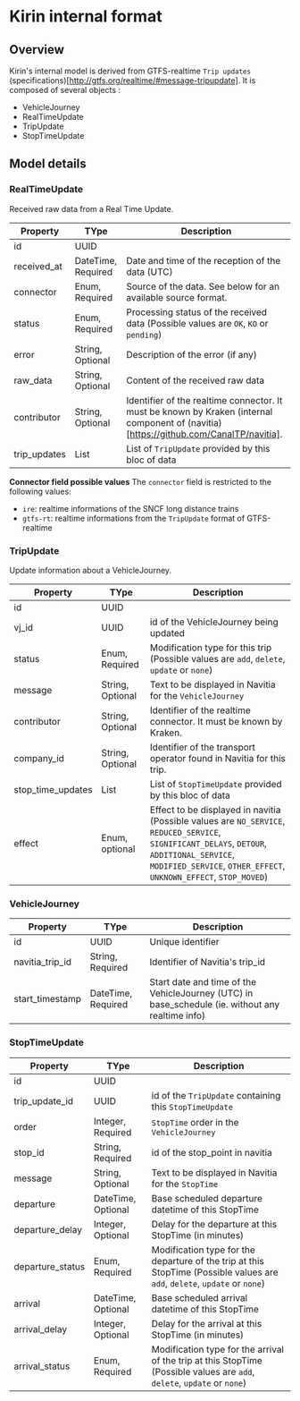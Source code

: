 # Kirin internal format

## Overview
Kirin's internal model is derived from GTFS-realtime `Trip updates` (specifications)[http://gtfs.org/realtime/#message-tripupdate].
It is composed of several objects : 
- VehicleJourney
- RealTimeUpdate
- TripUpdate
- StopTimeUpdate

## Model details
### RealTimeUpdate
Received raw data from a Real Time Update.

Property | TYpe | Description
--- | --- | ---
id | UUID | 
received_at | DateTime, Required | Date and time of the reception of the data (UTC)
connector | Enum, Required | Source of the data. See below for an available source format.
status | Enum, Required | Processing status of the received data (Possible values are `OK`, `KO` or `pending`)
error | String, Optional | Description of the error (if any)
raw_data | String, Optional | Content of the received raw data
contributor | String, Optional | Identifier of the realtime connector. It must be known by Kraken (internal component of (navitia)[https://github.com/CanalTP/navitia].
trip_updates | List | List of `TripUpdate` provided by this bloc of data

**Connector field possible values**
The `connector` field is restricted to the following values:
- `ire`: realtime informations of the SNCF long distance trains 
- `gtfs-rt`: realtime informations from the `TripUpdate` format of GTFS-realtime

### TripUpdate
Update information about a VehicleJourney. 

Property | TYpe | Description
--- | --- | ---
id | UUID | 
vj_id | UUID | id of the VehicleJourney being updated
status | Enum, Required | Modification type for this trip (Possible values are `add`, `delete`, `update` or `none`)
message | String, Optional | Text to be displayed in Navitia for the `VehicleJourney`
contributor | String, Optional | Identifier of the realtime connector. It must be known by Kraken.
company_id | String, Optional | Identifier of the transport operator found in Navitia for this trip.
stop_time_updates | List | List of `StopTimeUpdate` provided by this bloc of data
effect | Enum, optional | Effect to be displayed in navitia (Possible values are `NO_SERVICE`, `REDUCED_SERVICE`, `SIGNIFICANT_DELAYS`, `DETOUR`, `ADDITIONAL_SERVICE`, `MODIFIED_SERVICE`, `OTHER_EFFECT`, `UNKNOWN_EFFECT`, `STOP_MOVED`)

### VehicleJourney
Property | TYpe | Description
--- | --- | ---
id | UUID | Unique identifier
navitia_trip_id | String, Required | Identifier of Navitia's trip_id
start_timestamp | DateTime, Required | Start date and time of the VehicleJourney (UTC) in base_schedule (ie. without any realtime info)

### StopTimeUpdate
Property | TYpe | Description
--- | --- | ---
id | UUID | 
trip_update_id | UUID | id of the `TripUpdate` containing this `StopTimeUpdate`
order | Integer, Required | `StopTime` order in the `VehicleJourney`
stop_id | String, Required | id of the stop_point in navitia
message | String, Optional | Text to be displayed in Navitia for the `StopTime`
departure | DateTime, Optional | Base scheduled departure datetime of this StopTime
departure_delay | Integer, Optional | Delay for the departure at this StopTime (in minutes)
departure_status | Enum, Required | Modification type for the departure of the trip at this StopTime (Possible values are `add`, `delete`, `update` or `none`)
arrival | DateTime, Optional | Base scheduled arrival datetime of this StopTime
arrival_delay | Integer, Optional | Delay for the arrival at this StopTime (in minutes)
arrival_status | Enum, Required | Modification type for the arrival of the trip at this StopTime (Possible values are `add`, `delete`, `update` or `none`)